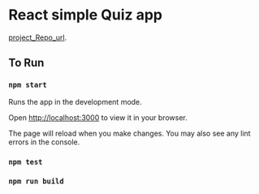 # React simple Quiz app 

[project_Repo_url](https://github.com/waqarjamil480/Quiz-app).

## To Run 

### `npm start`

Runs the app in the development mode.

Open [http://localhost:3000](http://localhost:3000) to view it in your browser.

The page will reload when you make changes.
You may also see any lint errors in the console.

### `npm test`

### `npm run build`

